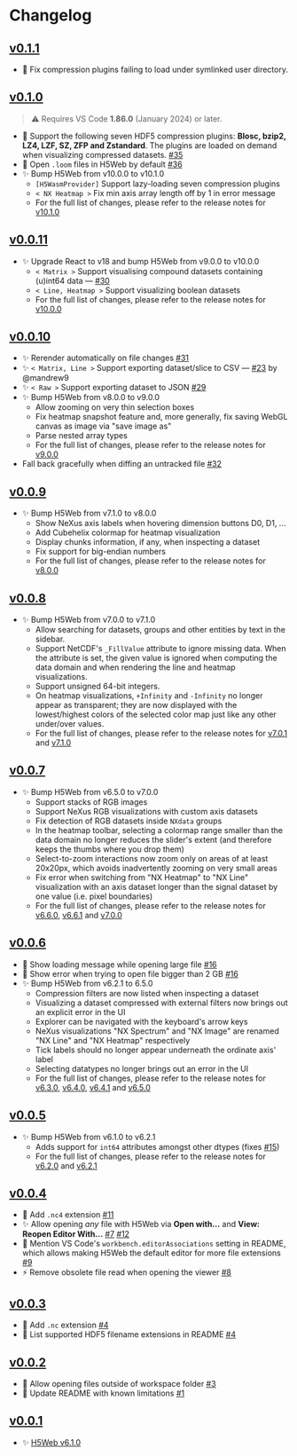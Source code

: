 # Changelog

## [v0.1.1](https://github.com/silx-kit/vscode-h5web/compare/v0.1.0...v0.1.1)

- 🐛 Fix compression plugins failing to load under symlinked user directory.

## [v0.1.0](https://github.com/silx-kit/vscode-h5web/compare/v0.0.11...v0.1.0)

> ⚠ Requires VS Code **1.86.0** (January 2024) or later.

- 📂 Support the following seven HDF5 compression plugins: **Blosc, bzip2, LZ4,
  LZF, SZ, ZFP and Zstandard**. The plugins are loaded on demand when
  visualizing compressed datasets.
  [#35](https://github.com/silx-kit/vscode-h5web/pull/35)
- 🧩 Open `.loom` files in H5Web by default
  [#36](https://github.com/silx-kit/vscode-h5web/pull/36)
- ✨ Bump H5Web from v10.0.0 to v10.1.0
  - `[H5WasmProvider]` Support lazy-loading seven compression plugins
  - `< NX Heatmap >` Fix min axis array length off by 1 in error message
  - For the full list of changes, please refer to the release notes for
    [v10.1.0](https://github.com/silx-kit/h5web/releases/tag/v10.1.0)

## [v0.0.11](https://github.com/silx-kit/vscode-h5web/compare/v0.0.10...v0.0.11)

- ✨ Upgrade React to v18 and bump H5Web from v9.0.0 to v10.0.0
  - `< Matrix >` Support visualising compound datasets containing (u)int64 data
    — [#30](https://github.com/silx-kit/vscode-h5web/issues/30)
  - `< Line, Heatmap >` Support visualizing boolean datasets
  - For the full list of changes, please refer to the release notes for
    [v10.0.0](https://github.com/silx-kit/h5web/releases/tag/v10.0.0)

## [v0.0.10](https://github.com/silx-kit/vscode-h5web/compare/v0.0.9...v0.0.10)

- ✨ Rerender automatically on file changes
  [#31](https://github.com/silx-kit/vscode-h5web/pull/31)
- ✨ `< Matrix, Line >` Support exporting dataset/slice to CSV —
  [#23](https://github.com/silx-kit/vscode-h5web/pull/23) by @mandrew9
- ✨ `< Raw >` Support exporting dataset to JSON
  [#29](https://github.com/silx-kit/vscode-h5web/pull/29)
- ✨ Bump H5Web from v8.0.0 to v9.0.0
  - Allow zooming on very thin selection boxes
  - Fix heatmap snapshot feature and, more generally, fix saving WebGL canvas as
    image via "save image as"
  - Parse nested array types
  - For the full list of changes, please refer to the release notes for
    [v9.0.0](https://github.com/silx-kit/h5web/releases/tag/v9.0.0)
- Fall back gracefully when diffing an untracked file
  [#32](https://github.com/silx-kit/vscode-h5web/pull/32)

## [v0.0.9](https://github.com/silx-kit/vscode-h5web/compare/v0.0.8...v0.0.9)

- ✨ Bump H5Web from v7.1.0 to v8.0.0
  - Show NeXus axis labels when hovering dimension buttons D0, D1, ...
  - Add Cubehelix colormap for heatmap visualization
  - Display chunks information, if any, when inspecting a dataset
  - Fix support for big-endian numbers
  - For the full list of changes, please refer to the release notes for
    [v8.0.0](https://github.com/silx-kit/h5web/releases/tag/v8.0.0)

## [v0.0.8](https://github.com/silx-kit/vscode-h5web/compare/v0.0.7...v0.0.8)

- ✨ Bump H5Web from v7.0.0 to v7.1.0
  - Allow searching for datasets, groups and other entities by text in the
    sidebar.
  - Support NetCDF's `_FillValue` attribute to ignore missing data. When the
    attribute is set, the given value is ignored when computing the data domain
    and when rendering the line and heatmap visualizations.
  - Support unsigned 64-bit integers.
  - On heatmap visualizations, `+Infinity` and `-Infinity` no longer appear as
    transparent; they are now displayed with the lowest/highest colors of the
    selected color map just like any other under/over values.
  - For the full list of changes, please refer to the release notes for
    [v7.0.1](https://github.com/silx-kit/h5web/releases/tag/v7.0.1) and
    [v7.1.0](https://github.com/silx-kit/h5web/releases/tag/v7.1.0)

## [v0.0.7](https://github.com/silx-kit/vscode-h5web/compare/v0.0.6...v0.0.7)

- ✨ Bump H5Web from v6.5.0 to v7.0.0
  - Support stacks of RGB images
  - Support NeXus RGB visualizations with custom axis datasets
  - Fix detection of RGB datasets inside `NXdata` groups
  - In the heatmap toolbar, selecting a colormap range smaller than the data
    domain no longer reduces the slider's extent (and therefore keeps the thumbs
    where you drop them)
  - Select-to-zoom interactions now zoom only on areas of at least 20x20px,
    which avoids inadvertently zooming on very small areas
  - Fix error when switching from "NX Heatmap" to "NX Line" visualization with
    an axis dataset longer than the signal dataset by one value (i.e. pixel
    boundaries)
  - For the full list of changes, please refer to the release notes for
    [v6.6.0](https://github.com/silx-kit/h5web/releases/tag/v6.6.0),
    [v6.6.1](https://github.com/silx-kit/h5web/releases/tag/v6.6.1) and
    [v7.0.0](https://github.com/silx-kit/h5web/releases/tag/v7.0.0)

## [v0.0.6](https://github.com/silx-kit/vscode-h5web/compare/v0.0.5...v0.0.6)

- 🔄 Show loading message while opening large file
  [#16](https://github.com/silx-kit/vscode-h5web/pull/16)
- 🚩 Show error when trying to open file bigger than 2 GB
  [#16](https://github.com/silx-kit/vscode-h5web/pull/16)
- ✨ Bump H5Web from v6.2.1 to 6.5.0
  - Compression filters are now listed when inspecting a dataset
  - Visualizing a dataset compressed with external filters now brings out an
    explicit error in the UI
  - Explorer can be navigated with the keyboard's arrow keys
  - NeXus visualizations "NX Spectrum" and "NX Image" are renamed "NX Line" and
    "NX Heatmap" respectively
  - Tick labels should no longer appear underneath the ordinate axis' label
  - Selecting datatypes no longer brings out an error in the UI
  - For the full list of changes, please refer to the release notes for
    [v6.3.0](https://github.com/silx-kit/h5web/releases/tag/v6.3.0),
    [v6.4.0](https://github.com/silx-kit/h5web/releases/tag/v6.4.0),
    [v6.4.1](https://github.com/silx-kit/h5web/releases/tag/v6.4.1) and
    [v6.5.0](https://github.com/silx-kit/h5web/releases/tag/v6.5.0)

## [v0.0.5](https://github.com/silx-kit/vscode-h5web/compare/v0.0.4...v0.0.5)

- ✨ Bump H5Web from v6.1.0 to v6.2.1
  - Adds support for `int64` attributes amongst other dtypes (fixes
    [#15](https://github.com/silx-kit/vscode-h5web/issues/15))
  - For the full list of changes, please refer to the release notes for
    [v6.2.0](https://github.com/silx-kit/h5web/releases/tag/v6.2.0) and
    [v6.2.1](https://github.com/silx-kit/h5web/releases/tag/v6.2.1)

## [v0.0.4](https://github.com/silx-kit/vscode-h5web/compare/v0.0.3...v0.0.4)

- 🧩 Add `.nc4` extension
  [#11](https://github.com/silx-kit/vscode-h5web/pull/11)
- :sparkles: Allow opening _any_ file with H5Web via **Open with...** and
  **View: Reopen Editor With...**
  [#7](https://github.com/silx-kit/vscode-h5web/pull/7)
  [#12](https://github.com/silx-kit/vscode-h5web/pull/12)
- :memo: Mention VS Code's `workbench.editorAssociations` setting in README,
  which allows making H5Web the default editor for more file extensions
  [#9](https://github.com/silx-kit/vscode-h5web/pull/9)
- :zap: Remove obsolete file read when opening the viewer
  [#8](https://github.com/silx-kit/vscode-h5web/pull/8)

## [v0.0.3](https://github.com/silx-kit/vscode-h5web/compare/v0.0.2...v0.0.3)

- 🧩 Add `.nc` extension [#4](https://github.com/silx-kit/vscode-h5web/pull/4)
- 📝 List supported HDF5 filename extensions in README
  [#4](https://github.com/silx-kit/vscode-h5web/pull/4)

## [v0.0.2](https://github.com/silx-kit/vscode-h5web/compare/v0.0.1...v0.0.2)

- 🐛 Allow opening files outside of workspace folder
  [#3](https://github.com/silx-kit/vscode-h5web/pull/3)
- 📝 Update README with known limitations
  [#1](https://github.com/silx-kit/vscode-h5web/pull/1)

## [v0.0.1](https://github.com/silx-kit/vscode-h5web/tree/v0.0.1)

- ✨ [H5Web v6.1.0](https://github.com/silx-kit/h5web/releases/tag/v6.1.0)
